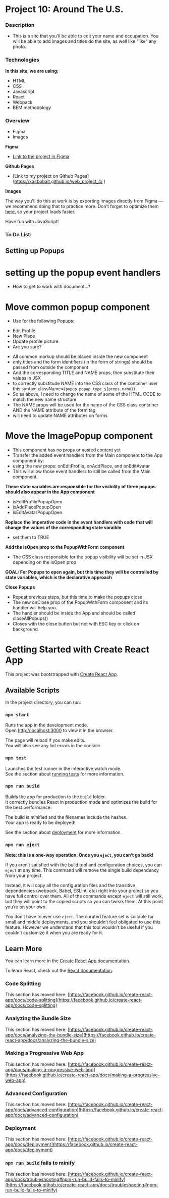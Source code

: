 
# Project 10: Around The U.S.

### Description

* This is a site that you'll be able to edit your name and occupation. You will be able to add images and titles do the site, as well like "like" any photo.

### Technologies

**In this site, we are using:**

* HTML
* CSS
* Javascript
* React
* Webpack
* BEM methodology


### Overview

* Figma
* Images

**Figma**

* [Link to the project in Figma](https://www.figma.com/file/mUgu8OSHWE0M6p6vfwmdu9/Sprint-4-Around-The-U.S.-desktop-mobile?node-id=0%3A1)

**Github Pages**
* [Link to my project on Github Pages] (https://kaitbobait.github.io/web_project_4/ )

**Images**

The way you'll do this at work is by exporting images directly from Figma — we recommend doing that to practice more. Don't forget to optimize them [here](https://tinypng.com/), so your project loads faster. 

Have fun with JavaScript!

### To Do List:

## Setting up Popups

# setting up the popup event handlers
* How to get to work with document...?

# Move common popup component
* Use for the following Popups:
- Edit Profile
- New Place
- Update profile picture
- Are you sure? 
* All common markup should be placed inside the new component
* only titles and the form identifiers (in the form of strings) should be passed from outside
the component
* Add the corresponding TITLE and NAME props, then substitute their values in JSX
* to correctly substitude NAME into the CSS class of the container user this syntax: 
className={`popup popup_type_${props.name}`}  
* So as above, I need to change the name of some of the HTML CODE to match the new name structure
* The NAME props will be used for the name of the CSS class container AND the NAME attribute of the form tag
* will need to update NAME attributes on forms

# Move the ImagePopup component
* This component has no props or nested content yet
* Transfer the added event handlers from the Main component to the App component by: 
* using the new props: onEditProfile, onAddPlace, and onEditAvatar
* This will allow those event handlers to still be called from the Main component.

**These state variables are responsible for the visibility of three popups should also appear in the App component**
* isEditProfilePopupOpen
* isAddPlacePopupOpen
* isEditAvatarPopupOpen

**Replace the imperative code in the event handlers with code that will change the values of the corresponding state varaible**
* set them to TRUE

**Add  the isOpen prop to the PopupWithForm component**
* The CSS class responsible for the popup visibility will be set in JSX depending on the isOpen prop

**GOAL: For Popups to open again, but this time they will be controlled by state variables, which is the declarative approach**

**Close Popups**
* Repeat previous steps, but this time to make the popups close
* The new onClose prop of the PopupWithForm component and its handler will help you. 
* The handler should be inside the App and should be called closeAllPopups()
* Closes with the close button but not with ESC key or click on background







# Getting Started with Create React App

This project was bootstrapped with [Create React App](https://github.com/facebook/create-react-app).

## Available Scripts

In the project directory, you can run:

### `npm start`

Runs the app in the development mode.\
Open [http://localhost:3000](http://localhost:3000) to view it in the browser.

The page will reload if you make edits.\
You will also see any lint errors in the console.

### `npm test`

Launches the test runner in the interactive watch mode.\
See the section about [running tests](https://facebook.github.io/create-react-app/docs/running-tests) for more information.

### `npm run build`

Builds the app for production to the `build` folder.\
It correctly bundles React in production mode and optimizes the build for the best performance.

The build is minified and the filenames include the hashes.\
Your app is ready to be deployed!

See the section about [deployment](https://facebook.github.io/create-react-app/docs/deployment) for more information.

### `npm run eject`

**Note: this is a one-way operation. Once you `eject`, you can’t go back!**

If you aren’t satisfied with the build tool and configuration choices, you can `eject` at any time. This command will remove the single build dependency from your project.

Instead, it will copy all the configuration files and the transitive dependencies (webpack, Babel, ESLint, etc) right into your project so you have full control over them. All of the commands except `eject` will still work, but they will point to the copied scripts so you can tweak them. At this point you’re on your own.

You don’t have to ever use `eject`. The curated feature set is suitable for small and middle deployments, and you shouldn’t feel obligated to use this feature. However we understand that this tool wouldn’t be useful if you couldn’t customize it when you are ready for it.

## Learn More

You can learn more in the [Create React App documentation](https://facebook.github.io/create-react-app/docs/getting-started).

To learn React, check out the [React documentation](https://reactjs.org/).

### Code Splitting

This section has moved here: [https://facebook.github.io/create-react-app/docs/code-splitting](https://facebook.github.io/create-react-app/docs/code-splitting)

### Analyzing the Bundle Size

This section has moved here: [https://facebook.github.io/create-react-app/docs/analyzing-the-bundle-size](https://facebook.github.io/create-react-app/docs/analyzing-the-bundle-size)

### Making a Progressive Web App

This section has moved here: [https://facebook.github.io/create-react-app/docs/making-a-progressive-web-app](https://facebook.github.io/create-react-app/docs/making-a-progressive-web-app)

### Advanced Configuration

This section has moved here: [https://facebook.github.io/create-react-app/docs/advanced-configuration](https://facebook.github.io/create-react-app/docs/advanced-configuration)

### Deployment

This section has moved here: [https://facebook.github.io/create-react-app/docs/deployment](https://facebook.github.io/create-react-app/docs/deployment)

### `npm run build` fails to minify

This section has moved here: [https://facebook.github.io/create-react-app/docs/troubleshooting#npm-run-build-fails-to-minify](https://facebook.github.io/create-react-app/docs/troubleshooting#npm-run-build-fails-to-minify)
